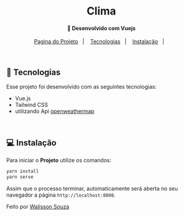 <h1 align="center">
    Clima
</h1>

<h4 align="center">
  🚀 Desenvolvido com Vuejs
</h4>

<p align="center">
  <a href="https://clima-umber.vercel.app/">Pagina do Projeto</a>&nbsp;&nbsp;&nbsp;|&nbsp;&nbsp;&nbsp;
  <a href="#rocket-tecnologias">Tecnologias</a>&nbsp;&nbsp;&nbsp;|&nbsp;&nbsp;&nbsp;
  <a href="#-instalação">Instalação</a>&nbsp;&nbsp;&nbsp;|&nbsp;&nbsp;&nbsp;
  
</p>

<br>

## :rocket: Tecnologias

Esse projeto foi desenvolvido com as seguintes tecnologias:

- Vue.js
- Tailwind CSS
- utilizando Api [openweathermap](https://openweathermap.org/)
<br>

## 💻 Instalação

Para iniciar o **Projeto** utilize os comandos:

```bash
yarn install
yarn serve
```
Assim que o processo terminar, automaticamente será aberta no seu navegador a página `http://localhost:8080`.

Feito por [Walisson Souza](https://github.com/walisson27)
